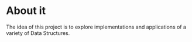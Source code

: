 # About it
The idea of this project is to explore implementations and applications of a variety of Data Structures.